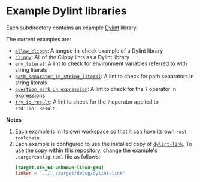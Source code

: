 # Example Dylint libraries

Each subdirectory contains an example [Dylint](https://github.com/trailofbits/dylint) library.

The current examples are:

* [`allow_clippy`](./allow_clippy): A tongue-in-cheek example of a Dylint library
* [`clippy`](./clippy): All of the Clippy lints as a Dylint library
* [`env_literal`](./env_literal): A lint to check for environment variables referred to with string literals
* [`path_separator_in_string_literal`](./path_separator_in_string_literal): A lint to check for path separators in string literals
* [`question_mark_in_expression`](./question_mark_in_expression): A lint to check for the `?` operator in expressions
* [`try_io_result`](./try_io_result): A lint to check for the `?` operator applied to `std::io::Result`

**Notes**

1. Each example is in its own workspace so that it can have its own `rust-toolchain`.
2. Each example is configured to use the installed copy of [`dylint-link`](../dylint-link). To use the copy within this repository, change the example's `.cargo/config.toml` file as follows:
    ```toml
    [target.x86_64-unknown-linux-gnu]
    linker = "../../target/debug/dylint-link"
    ```
